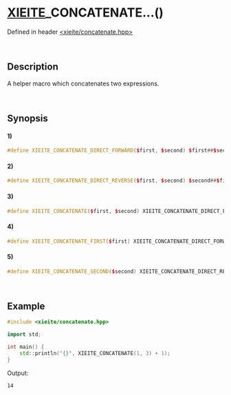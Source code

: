 # [XIEITE](../../macros.md)\_CONCATENATE...\(\)
Defined in header [<xieite/concatenate.hpp>](../../../src/macros/concatenate.hpp)

&nbsp;

## Description
A helper macro which concatenates two expressions.

&nbsp;

## Synopsis
#### 1)
```cpp
#define XIEITE_CONCATENATE_DIRECT_FORWARD($first, $second) $first##$second
```
#### 2)
```cpp
#define XIEITE_CONCATENATE_DIRECT_REVERSE($first, $second) $second##$first
```
#### 3)
```cpp
#define XIEITE_CONCATENATE($first, $second) XIEITE_CONCATENATE_DIRECT_FORWARD($first, $second)
```
#### 4)
```cpp
#define XIEITE_CONCATENATE_FIRST($first) XIEITE_CONCATENATE_DIRECT_FORWARD($first,
```
#### 5)
```cpp
#define XIEITE_CONCATENATE_SECOND($second) XIEITE_CONCATENATE_DIRECT_REVERSE($second,
```

&nbsp;

## Example
```cpp
#include <xieite/concatenate.hpp>

import std;

int main() {
    std::println("{}", XIEITE_CONCATENATE(1, 3) + 1);
}
```
Output:
```
14
```
